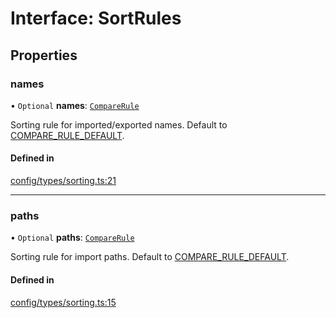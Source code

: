 # Interface: SortRules

## Properties

### names

• `Optional` **names**: [`CompareRule`](../README.md#comparerule)

Sorting rule for imported/exported names. Default to
[COMPARE_RULE_DEFAULT](../README.md#COMPARE_RULE_DEFAULT).

#### Defined in

[config/types/sorting.ts:21](https://github.com/daidodo/format-imports/blob/6727c8e/src/lib/config/types/sorting.ts#L21)

___

### paths

• `Optional` **paths**: [`CompareRule`](../README.md#comparerule)

Sorting rule for import paths. Default to
[COMPARE_RULE_DEFAULT](../README.md#COMPARE_RULE_DEFAULT).

#### Defined in

[config/types/sorting.ts:15](https://github.com/daidodo/format-imports/blob/6727c8e/src/lib/config/types/sorting.ts#L15)
